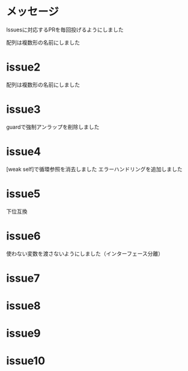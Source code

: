 # メッセージ
Issuesに対応するPRを毎回投げるようにしました

配列は複数形の名前にしました

# issue2
配列は複数形の名前にしました

# issue3
guardで強制アンラップを削除しました

# issue4
[weak self]で循環参照を消去しました
エラーハンドリングを追加しました

# issue5
下位互換

# issue6
使わない変数を渡さないようにしました（インターフェース分離）

# issue7

# issue8

# issue9

# issue10

